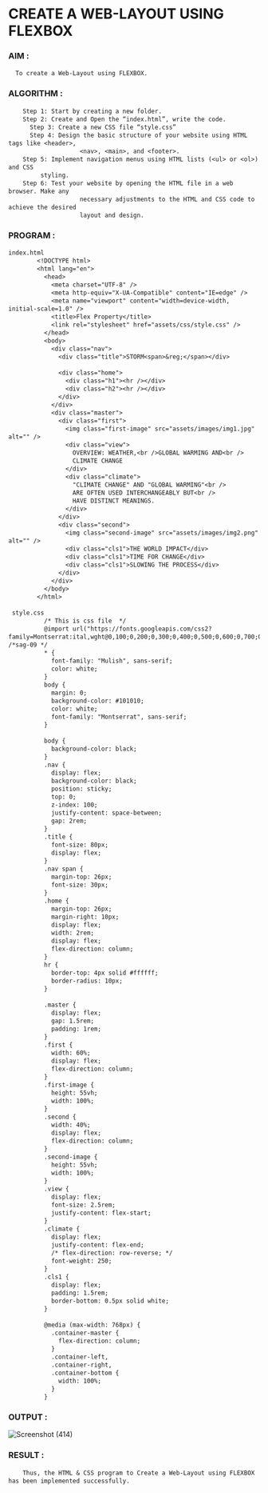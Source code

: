 # CREATE A WEB-LAYOUT USING FLEXBOX

### AIM :
      To create a Web-Layout using FLEXBOX.
      
### ALGORITHM :
        Step 1: Start by creating a new folder. 
      	Step 2: Create and Open the “index.html”, write the code.
	      Step 3: Create a new CSS file “style.css” 
	      Step 4: Design the basic structure of your website using HTML tags like <header>,      
                        <nav>, <main>, and <footer>.
        Step 5: Implement navigation menus using HTML lists (<ul> or <ol>) and CSS                                                   
             styling.
      	Step 6: Test your website by opening the HTML file in a web browser. Make any  
                        necessary adjustments to the HTML and CSS code to achieve the desired   
                        layout and design.

### PROGRAM :

    index.html
            <!DOCTYPE html>
            <html lang="en">
              <head>
                <meta charset="UTF-8" />
                <meta http-equiv="X-UA-Compatible" content="IE=edge" />
                <meta name="viewport" content="width=device-width, initial-scale=1.0" />
                <title>Flex Property</title>
                <link rel="stylesheet" href="assets/css/style.css" />
              </head>
              <body>
                <div class="nav">
                  <div class="title">STORM<span>&reg;</span></div>

                  <div class="home">
                    <div class="h1"><hr /></div>
                    <div class="h2"><hr /></div>
                  </div>
                </div>
                <div class="master">
                  <div class="first">
                    <img class="first-image" src="assets/images/img1.jpg" alt="" />
                    <div class="view">
                      OVERVIEW: WEATHER,<br />GLOBAL WARMING AND<br />
                      CLIMATE CHANGE
                    </div>
                    <div class="climate">
                      "CLIMATE CHANGE" AND "GLOBAL WARMING"<br />
                      ARE OFTEN USED INTERCHANGEABLY BUT<br />
                      HAVE DISTINCT MEANINGS.
                    </div>
                  </div>
                  <div class="second">
                    <img class="second-image" src="assets/images/img2.png" alt="" />
                    <div class="cls1">THE WORLD IMPACT</div>
                    <div class="cls1">TIME FOR CHANGE</div>
                    <div class="cls1">SLOWING THE PROCESS</div>
                  </div>
                </div>
              </body>
            </html>
            
     style.css
              /* This is css file  */
              @import url("https://fonts.googleapis.com/css2?family=Montserrat:ital,wght@0,100;0,200;0,300;0,400;0,500;0,600;0,700;0,800;0,900;1,100;1,200;1,300;1,400;1,500;1,600;1,700;1,800;1,900&family=Mulish:ital,wght@0,200;0,300;0,400;0,500;0,600;0,700;0,800;0,900;0,1000;1,200;1,300;1,400;1,500;1,600;1,700;1,800;1,900;1,1000&display=swap"); /*sag-09 */
              * {
                font-family: "Mulish", sans-serif;
                color: white;
              }
              body {
                margin: 0;
                background-color: #101010;
                color: white;
                font-family: "Montserrat", sans-serif;
              }

              body {
                background-color: black;
              }
              .nav {
                display: flex;
                background-color: black;
                position: sticky;
                top: 0;
                z-index: 100;
                justify-content: space-between;
                gap: 2rem;
              }
              .title {
                font-size: 80px;
                display: flex;
              }
              .nav span {
                margin-top: 26px;
                font-size: 30px;
              }
              .home {
                margin-top: 26px;
                margin-right: 10px;
                display: flex;
                width: 2rem;
                display: flex;
                flex-direction: column;
              }
              hr {
                border-top: 4px solid #ffffff;
                border-radius: 10px;
              }

              .master {
                display: flex;
                gap: 1.5rem;
                padding: 1rem;
              }
              .first {
                width: 60%;
                display: flex;
                flex-direction: column;
              }
              .first-image {
                height: 55vh;
                width: 100%;
              }
              .second {
                width: 40%;
                display: flex;
                flex-direction: column;
              }
              .second-image {
                height: 55vh;
                width: 100%;
              }
              .view {
                display: flex;
                font-size: 2.5rem;
                justify-content: flex-start;
              }
              .climate {
                display: flex;
                justify-content: flex-end;
                /* flex-direction: row-reverse; */
                font-weight: 250;
              }
              .cls1 {
                display: flex;
                padding: 1.5rem;
                border-bottom: 0.5px solid white;
              }

              @media (max-width: 768px) {
                .container-master {
                  flex-direction: column;
                }
                .container-left,
                .container-right,
                .container-bottom {
                  width: 100%;
                }
              }

             
### OUTPUT :

![Screenshot (414)](https://github.com/JANANI0210/Storm/assets/86832944/10fdf961-f55f-4e29-b93e-3f98c56b7e2d)

### RESULT :
        Thus, the HTML & CSS program to Create a Web-Layout using FLEXBOX has been implemented successfully. 



